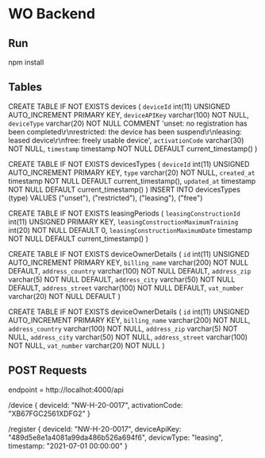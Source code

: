 # WO Backend

## Run
npm install

## Tables

CREATE TABLE IF NOT EXISTS devices (
    `deviceId` int(11) UNSIGNED AUTO_INCREMENT PRIMARY KEY,
    `deviceAPIKey` varchar(100) NOT NULL,
    `deviceType` varchar(20) NOT NULL COMMENT 'unset: no registration has been completed\r\nrestricted: the device has been suspend\r\nleasing: leased device\r\nfree: freely usable device',
    `activationCode` varchar(30) NOT NULL,
    `timestamp` timestamp NOT NULL DEFAULT current_timestamp()
)

CREATE TABLE IF NOT EXISTS devicesTypes (
    `deviceId` int(11) UNSIGNED AUTO_INCREMENT PRIMARY KEY,
    `type` varchar(20) NOT NULL,
    `created_at` timestamp NOT NULL DEFAULT current_timestamp(),
    `updated_at` timestamp NOT NULL DEFAULT current_timestamp()
)
INSERT INTO devicesTypes (type) VALUES ("unset"), ("restricted"), ("leasing"), ("free")

CREATE TABLE IF NOT EXISTS leasingPeriods (
    `leasingConstructionId` int(11) UNSIGNED PRIMARY KEY,
    `leasingConstructionMaximumTraining` int(20) NOT NULL DEFAULT 0,
    `leasingConstructionMaximumDate` timestamp NOT NULL DEFAULT current_timestamp()
)

CREATE TABLE IF NOT EXISTS deviceOwnerDetails (
    `id` int(11) UNSIGNED AUTO_INCREMENT PRIMARY KEY,
    `billing_name` varchar(200) NOT NULL DEFAULT,
    `address_country` varchar(100) NOT NULL DEFAULT,
    `address_zip` varchar(5) NOT NULL DEFAULT,
    `address_city` varchar(50) NOT NULL DEFAULT,
    `address_street` varchar(100) NOT NULL DEFAULT,
    `vat_number` varchar(20) NOT NULL DEFAULT
)

CREATE TABLE IF NOT EXISTS deviceOwnerDetails (
  `id` int(11) UNSIGNED AUTO_INCREMENT PRIMARY KEY,
  `billing_name` varchar(200) NOT NULL,
  `address_country` varchar(100) NOT NULL,
  `address_zip` varchar(5) NOT NULL,
  `address_city` varchar(50) NOT NULL,
  `address_street` varchar(100) NOT NULL,
  `vat_number` varchar(20) NOT NULL
)

## POST Requests
endpoint = http://localhot:4000/api

/device
{
    deviceId: "NW-H-20-0017",
    activationCode: "XB67FGC2561XDFG2"
}

/register
{
    deviceId: "NW-H-20-0017",
    deviceApiKey: "489d5e8e1a4081a99da486b526a694f6",
    devicwType: "leasing",
    timestamp: "2021-07-01 00:00:00"
} 
